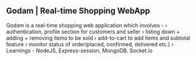 <h2>Godam | Real-time Shopping WebApp</h2>
Godam is a real-time shopping web application which involves -  
› authentication, profile section for customers and seller
› listing down + adding + removing items to be sold
› add-to-cart to add items and subtotal feature
› monitor status of order(placed, confirmed, delivered etc.)
› Learnings - NodeJS, Express-session, MongoDB. Socket.io
